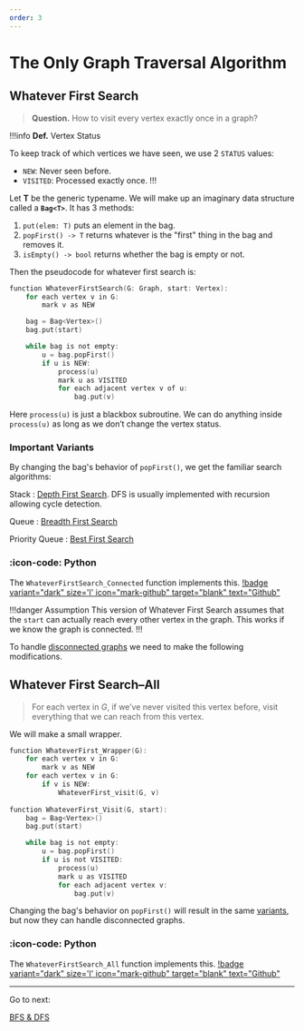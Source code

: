 ```yaml
---
order: 3
---
```


# The Only Graph Traversal Algorithm

## Whatever First Search

> **Question.** How to visit every vertex exactly once in a graph?
 

!!!info **Def.** Vertex Status

To keep track of which vertices we have seen, we use 2 $\texttt{STATUS}$ values:

- $\texttt{NEW}$: Never seen before.
- $\texttt{VISITED}$: Processed exactly once.
!!!

Let **T** be the generic typename. We will make up an imaginary data structure called a **`Bag<T>`**. It has 3 methods:

1. `put(elem: T)` puts an element in the bag.
2. `popFirst() -> T` returns whatever is the "first" thing in the bag and removes it.
3. `isEmpty() -> bool` returns whether the bag is empty or not.

Then the pseudocode for whatever first search is:

```c
function WhateverFirstSearch(G: Graph, start: Vertex):
	for each vertex v in G:
		mark v as NEW

	bag = Bag<Vertex>()
	bag.put(start)

	while bag is not empty:
		u = bag.popFirst()
		if u is NEW:
			process(u) 
			mark u as VISITED
			for each adjacent vertex v of u:
				bag.put(v)
```

Here `process(u)` is just a blackbox subroutine. We can do anything inside `process(u)` as long as we don’t change the vertex status.

### Important Variants

By changing the bag's behavior of `popFirst()`, we get the familiar search algorithms:

Stack
:	[Depth First Search](./dfs.md). DFS is usually implemented with recursion allowing cycle detection. 

Queue
:	[Breadth First Search](./bfs.md)

Priority Queue
:	[Best First Search]()

### :icon-code: Python

The `WhateverFirstSearch_Connected` function implements this. [!badge variant="dark" size='l' icon="mark-github" target="blank" text="Github"](https://github.com/tomli380576/ECS122A-Algorithms-python-implementation/blob/main/Implementations/whateverFirstSearch.py)

!!!danger Assumption
This version of Whatever First Search assumes that the `start` can actually reach every other vertex in the graph. This works if we know the graph is connected.
!!!

To handle [disconnected graphs](https://mathworld.wolfram.com/DisconnectedGraph.html#:~:text=A%20graph%20is%20said%20to,has%20those%20nodes%20as%20endpoints.) we need to make the following modifications.

## Whatever First Search–All

> For each vertex in $G$, if we’ve never visited this vertex before, visit everything that we can reach from this vertex.
> 

We will make a small wrapper.

```c
function WhateverFirst_Wrapper(G):
	for each vertex v in G:
		mark v as NEW
	for each vertex v in G:
		if v is NEW:
			WhateverFirst_visit(G, v)
			
function WhateverFirst_Visit(G, start):
	bag = Bag<Vertex>()
	bag.put(start)

	while bag is not empty:
		u = bag.popFirst()
		if u is not VISITED:
			process(u)
			mark u as VISITED
			for each adjacent vertex v:
				bag.put(v)
```

Changing the bag's behavior on `popFirst()` will result in the same [variants](#important-variants), but now they can handle disconnected graphs.

### :icon-code: Python

The `WhateverFirstSearch_All` function implements this. 
[!badge variant="dark" size='l' icon="mark-github" target="blank" text="Github"](https://github.com/tomli380576/ECS122A-Algorithms-python-implementation/blob/main/Implementations/whateverFirstSearch.py)

---

Go to next:

[BFS & DFS](BFS%20&%20DFS%20e6658526c6884bc2ac345aeb09e4ffc0.md)